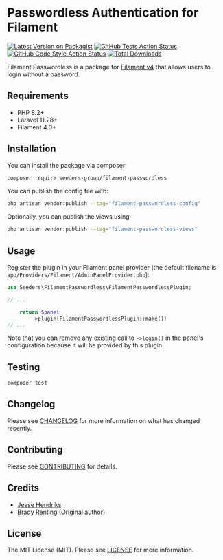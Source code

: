 # Passwordless Authentication for Filament

[![Latest Version on Packagist](https://img.shields.io/packagist/v/seeders/filament-passwordless.svg?style=flat-square)](https://packagist.org/packages/seeders/filament-passwordless)
[![GitHub Tests Action Status](https://img.shields.io/github/actions/workflow/status/seeders/filament-passwordless/run-tests.yml?branch=main&style=flat-square&label=tests)](https://github.com/seeders/filament-passwordless/actions?query=workflow%3Arun-tests+branch%3Amain)
[![GitHub Code Style Action Status](https://img.shields.io/github/actions/workflow/status/seeders/filament-passwordless/fix-php-code-style-issues.yml?branch=main&style=flat-square&label=code%20style)](https://github.com/seeders/filament-passwordless/actions?query=workflow%3A%22Fix+PHP+code+style+issues%22+branch%3Amain)
[![Total Downloads](https://img.shields.io/packagist/dt/seeders/filament-passwordless.svg?style=flat-square)](https://packagist.org/packages/seeders/filament-passwordless)



Filament Passwordless is a package for [Filament v4](https://filamentphp.com/) that allows users to login without a password.

## Requirements

- PHP 8.2+
- Laravel 11.28+
- Filament 4.0+

## Installation

You can install the package via composer:

```bash
composer require seeders-group/filament-passwordless
```

You can publish the config file with:

```bash
php artisan vendor:publish --tag="filament-passwordless-config"
```

Optionally, you can publish the views using

```bash
php artisan vendor:publish --tag="filament-passwordless-views"
```

## Usage

Register the plugin in your Filament panel provider (the default filename is `app/Providers/Filament/AdminPanelProvider.php`):

```php
use Seeders\FilamentPasswordless\FilamentPasswordlessPlugin;

// ...

    return $panel
        ->plugin(FilamentPasswordlessPlugin::make())
// ...
```

Note that you can remove any existing call to `->login()` in the panel's configuration because it will be provided by this plugin.

## Testing

```bash
composer test
```

## Changelog

Please see [CHANGELOG](CHANGELOG.md) for more information on what has changed recently.

## Contributing

Please see [CONTRIBUTING](.github/CONTRIBUTING.md) for details.

## Credits

- [Jesse Hendriks](https://github.com/jessehendriks)
- [Brady Renting](https://github.com/bradyrenting) (Original author)

## License

The MIT License (MIT). Please see [LICENSE](LICENSE.md) for more information.
